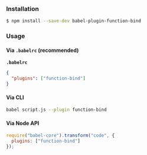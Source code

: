 ### Installation

```sh
$ npm install --save-dev babel-plugin-function-bind
```

### Usage

#### Via `.babelrc` (recommended)

**`.babelrc`**

```json
{
  "plugins": ["function-bind"]
}
```

#### Via CLI

```sh
babel script.js --plugin function-bind
```

#### Via Node API

```js
require("babel-core").transform("code", {
  plugins: ["function-bind"]
});
```
